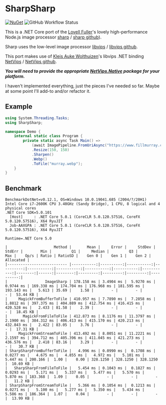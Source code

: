 # SharpSharp

[![NuGet](https://img.shields.io/nuget/v/SharpSharp)](https://www.nuget.org/packages/SharpSharp)
![GitHub Workflow Status](https://img.shields.io/github/workflow/status/randyridge/sharpsharp/release)

This is a .NET Core port of the [Lovell Fuller](https://github.com/lovell)'s lovely high-performance Node.js image processor [sharp](https://sharp.pixelplumbing.com/en/stable/) / [sharp github](https://github.com/lovell/sharp/)).

Sharp uses the low-level image processor [libvips](https://libvips.github.io/libvips/) / [libvips github](https://github.com/libvips/libvips).

This port makes use of [Kleis Auke Wolthuizen](https://github.com/kleisauke)'s libvips .NET binding [NetVips](https://kleisauke.github.io/net-vips/) / [NetVips github](https://github.com/kleisauke/net-vips).

**_You will need to provide the appropriate [NetVips.Native](https://github.com/kleisauke/net-vips#install) package for your platform._**

I haven't implemented everything, just the pieces I've needed so far. Maybe at some point I'll add-to and/or refactor it.

## Example
``` csharp
using System.Threading.Tasks;
using SharpSharp;

namespace Demo {
    internal static class Program {
        private static async Task Main() =>
            (await ImagePipeline.FromUriAsync("https://www.fillmurray.com/300/300"))
            .Resize(150, 150)
            .Sharpen()
            .Webp()
            .ToFile("murray.webp");
    }
}
```

## Benchmark
```
BenchmarkDotNet=v0.12.1, OS=Windows 10.0.19041.685 (2004/?/20H1)
Intel Core i7-2600K CPU 3.40GHz (Sandy Bridge), 1 CPU, 8 logical and 4 physical cores
.NET Core SDK=5.0.101
  [Host]     : .NET Core 5.0.1 (CoreCLR 5.0.120.57516, CoreFX 5.0.120.57516), X64 RyuJIT
  Job-AAXGPA : .NET Core 5.0.1 (CoreCLR 5.0.120.57516, CoreFX 5.0.120.57516), X64 RyuJIT

Runtime=.NET Core 5.0

|                     Method |       Mean |     Error |     StdDev |    StdErr |        Min |         Q1 |     Median |         Q3 |        Max |    Op/s | Ratio | RatioSD |    Gen 0 |    Gen 1 |    Gen 2 | Allocated |
|--------------------------- |-----------:|----------:|-----------:|----------:|-----------:|-----------:|-----------:|-----------:|-----------:|--------:|------:|--------:|---------:|---------:|---------:|----------:|
|                 ImageSharp | 178.158 ms | 3.4904 ms |  5.9270 ms | 0.9744 ms | 169.338 ms | 174.704 ms | 176.968 ms | 181.595 ms | 193.143 ms |   5.613 | 35.69 |    1.58 |        - |        - |        - |  53.44 KB |
|     MagickFromBufferToFile | 410.957 ms | 7.7890 ms |  7.2858 ms | 1.8812 ms | 397.375 ms | 404.889 ms | 412.754 ms | 416.415 ms | 420.528 ms |   2.433 | 81.58 |    2.39 |        - |        - |        - |  18.45 KB |
|       MagickFromFileToFile | 412.873 ms | 8.1176 ms | 11.3797 ms | 2.1900 ms | 384.312 ms | 406.413 ms | 415.170 ms | 420.213 ms | 432.843 ms |   2.422 | 83.05 |    3.76 |        - |        - |        - |  17.31 KB |
|     MagickFromStreamToFile | 413.492 ms | 8.0051 ms | 11.2221 ms | 2.1597 ms | 394.712 ms | 405.396 ms | 411.045 ms | 421.273 ms | 436.576 ms |   2.418 | 83.16 |    3.29 |        - |        - |        - |   30.7 KB |
| SharpSharpFromBufferToFile |   4.996 ms | 0.0990 ms |  0.1708 ms | 0.0277 ms |   4.675 ms |   4.855 ms |   4.972 ms |   5.101 ms |   5.447 ms | 200.166 |  1.00 |    0.00 | 328.1250 | 328.1250 | 328.1250 |  10.69 KB |
|   SharpSharpFromFileToFile |   5.454 ms | 0.1043 ms |  0.1827 ms | 0.0293 ms |   5.171 ms |   5.337 ms |   5.477 ms |   5.570 ms |   5.870 ms | 183.368 |  1.09 |    0.05 |        - |        - |        - |   11.2 KB |
| SharpSharpFromStreamToFile |   5.366 ms | 0.1054 ms |  0.1213 ms | 0.0271 ms |   5.100 ms |   5.277 ms |   5.350 ms |   5.434 ms |   5.586 ms | 186.364 |  1.07 |    0.04 |        - |        - |        - |  13.99 KB |
```

